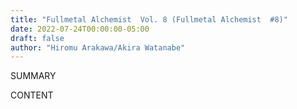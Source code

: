 ```yaml
---
title: "Fullmetal Alchemist  Vol. 8 (Fullmetal Alchemist  #8)"
date: 2022-07-24T00:00:00-05:00
draft: false
author: "Hiromu Arakawa/Akira Watanabe"
---
```


SUMMARY

<!--more-->

CONTENT